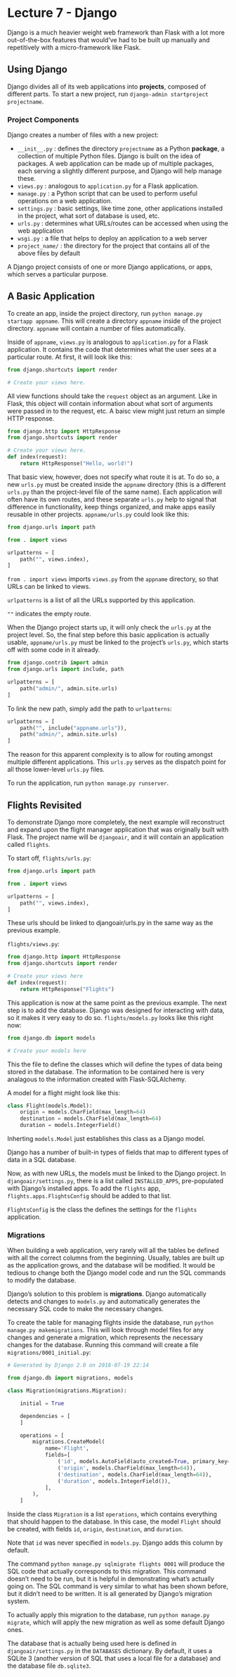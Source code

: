 # Lecture 7 - Django
Django is a much heavier weight web framework than Flask with a lot more out-of-the-box features that would’ve had to be built up manually and repetitively with a micro-framework like Flask.

## Using Django
Django divides all of its web applications into **projects**, composed of different parts. To start a new project, run `django-admin startproject projectname`.

### Project Components
Django creates a number of files with a new project:
- `__init__.py` : defines the directory `projectname` as a Python **package**, a collection of multiple Python files. Django is built on the idea of packages. A web application can be made up of multiple packages, each serving a slightly different purpose, and Django will help manage these.
- `views.py` : analogous to `application.py` for a Flask application.
- `manage.py` : a Python script that can be used to perform useful operations on a web application.
- `settings.py` : basic settings, like time zone, other applications installed in the project, what sort of database is used, etc.
- `urls.py` : determines what URLs/routes can be accessed when using the web application
- `wsgi.py` : a file that helps to deploy an application to a web server
- `project_name/` : the directory for the project that contains all of the above files by default

A Django project consists of one or more Django applications, or apps, which serves a particular purpose.

## A Basic Application
To create an app, inside the project directory, run `python manage.py startapp appname`. This will create a directory `appname` inside of the project directory. `appname` will contain a number of files automatically.

Inside of `appname`, `views.py` is analogous to `application.py` for a Flask application. It contains the code that determines what the user sees at a particular route. At first, it will look like this:

```py
from django.shortcuts import render

# Create your views here.
```

All view functions should take the `request` object as an argument. Like in Flask, this object will contain information about what sort of arguments were passed in to the request, etc. A baisc view might just return an simple HTTP response.

```py
from django.http import HttpResponse
from django.shortcuts import render

# Create your views here.
def index(request):
    return HttpResponse("Hello, world!")
```

That basic view, however, does not specify what route it is at. To do so, a new `urls.py` must be created inside the `appname` directory (this is a different `urls.py` than the project-level file of the same name). Each application will often have its own routes, and these separate `urls.py` help to signal that difference in functionality, keep things organized, and make apps easily reusable in other projects. `appname/urls.py` could look like this:

```py
from django.urls import path

from . import views

urlpatterns = [
    path("", views.index),
]
```

`from . import views` imports `views.py` from the `appname` directory, so that URLs can be linked to views.

`urlpatterns` is a list of all the URLs supported by this application.

`""` indicates the empty route.

When the Django project starts up, it will only check the `urls.py` at the project level. So, the final step before this basic application is actually usable, `appname/urls.py` must be linked to the project’s `urls.py`, which starts off with some code in it already.

```py
from django.contrib import admin
from django.urls import include, path

urlpatterns = [
    path("admin/", admin.site.urls)
]
```

To link the new path, simply add the path to `urlpatterns`:

```py
urlpatterns = [
    path("", include("appname.urls")),
    path("admin/", admin.site.urls)
]
```

The reason for this apparent complexity is to allow for routing amongst multiple different applications. This `urls.py` serves as the dispatch point for all those lower-level `urls.py` files.

To run the application, run `python manage.py runserver`.

## Flights Revisited
To demonstrate Django more completely, the next example will reconstruct and expand upon the flight manager application that was originally built with Flask. The project name will be `djangoair`, and it will contain an application called `flights`.

To start off, `flights/urls.py`:

```py
from django.urls import path

from . import views

urlpatterns = [
    path("", views.index),
]
```

These urls should be linked to djangoair/urls.py in the same way as the previous example.

`flights/views.py`:

```py
from django.http import HttpResponse
from django.shortcuts import render

# Create your views here
def index(request):
    return HttpResponse("Flights")
```

This application is now at the same point as the previous example. The next step is to add the database. Django was designed for interacting with data, so it makes it very easy to do so. `flights/models.py` looks like this right now:

```py
from django.db import models

# Create your models here
```

This the file to define the classes which will define the types of data being stored in the database. The information to be contained here is very analagous to the information created with Flask-SQLAlchemy.

A model for a flight might look like this:

```py
class Flight(models.Model):
    origin = models.CharField(max_length=64)
    destination = models.CharField(max_length=64)
    duration = models.IntegerField()
```

Inherting `models.Model` just establishes this class as a Django model.

Django has a number of built-in types of fields that map to different types of data in a SQL database.

Now, as with new URLs, the models must be linked to the Django project. In `djangoair/settings.py`, there is a list called `INSTALLED_APPS`, pre-populated with Django’s installed apps. To add the `flights` app, `flights.apps.FlightsConfig` should be added to that list.

`FlightsConfig` is the class the defines the settings for the `flights` application.

### Migrations
When building a web application, very rarely will all the tables be defined with all the correct columns from the beginning. Usually, tables are built up as the application grows, and the database will be modified. It would be tedious to change both the Django model code and run the SQL commands to modify the database.

Django’s solution to this problem is **migrations**. Django automatically detects and changes to `models.py` and automatically generates the necessary SQL code to make the necessary changes.

To create the table for managing flights inside the database, run `python manage.py makemigrations`. This will look through model files for any changes and generate a migration, which represents the necessary changes for the database. Running this command will create a file `migrations/0001_initial.py`:

```py
# Generated by Django 2.0 on 2018-07-19 22:14

from django.db import migrations, models

class Migration(migrations.Migration):

    initial = True

    dependencies = [
    ]

    operations = [
        migrations.CreateModel(
            name='Flight',
            fields=[
                ('id', models.AutoField(auto_created=True, primary_key=True, serialize=False, verbose_name='ID')),
                ('origin', models.CharField(max_length=64)),
                ('destination', models.CharField(max_length=64)),
                ('duration', models.IntegerField()),
            ],
        ),
    ]
```

Inside the class `Migration` is a list `operations`, which contains everything that should happen to the database. In this case, the model `Flight` should be created, with fields `id`, `origin`, `destination`, and `duration`.

Note that `id` was never specified in `models.py`. Django adds this column by default.

The command `python manage.py sqlmigrate flights 0001` will produce the SQL code that actually corresponds to this migration. This command doesn’t need to be run, but it is helpful in demonstrating what’s actually going on. The SQL command is very similar to what has been shown before, but it didn’t need to be written. It is all generated by Django’s migration system.

To actually apply this migration to the database, run `python manage.py migrate`, which will apply the new migration as well as some default Django ones.

The database that is actually being used here is defined in `djangoair/settings.py` in the `DATABASES` dictionary. By default, it uses a SQLite 3 (another version of SQL that uses a local file for a database) and the database file `db.sqlite3`.
